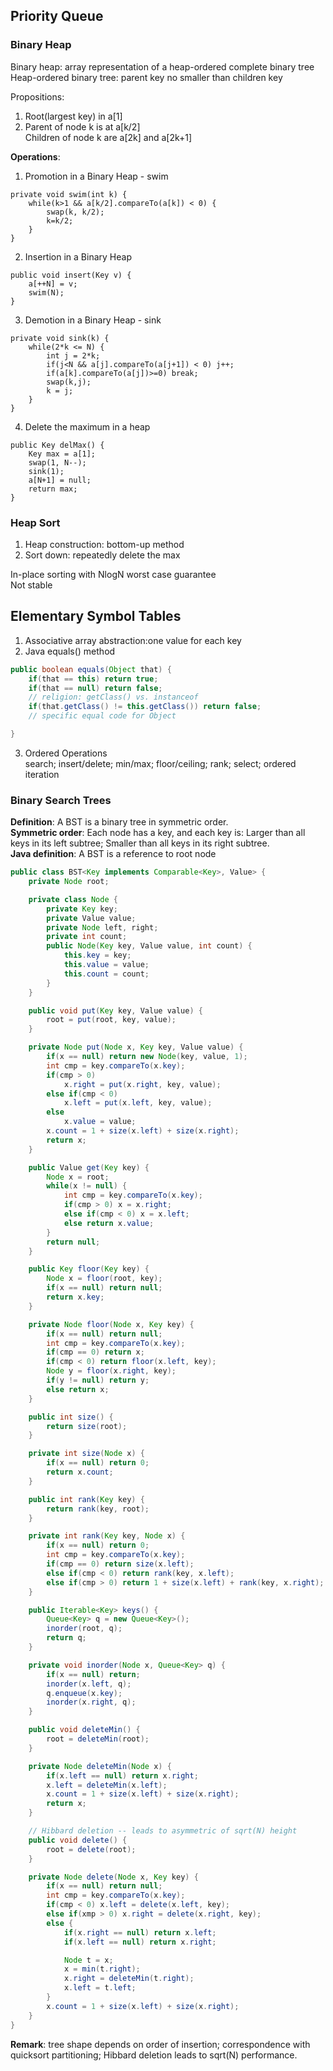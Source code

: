 ## Priority Queue

### Binary Heap
Binary heap: array representation of a heap-ordered complete binary tree    
Heap-ordered binary tree: parent key no smaller than children key

Propositions:
1. Root(largest key) in a[1]
2. Parent of node k is at a[k/2]  
    Children of node k are a[2k] and a[2k+1]    

**Operations**:
1. Promotion in a Binary Heap - swim  
  ```
  private void swim(int k) {
      while(k>1 && a[k/2].compareTo(a[k]) < 0) {
          swap(k, k/2);
          k=k/2;
      }
  }
  ```
2. Insertion in a Binary Heap
  ```
  public void insert(Key v) {
      a[++N] = v;
      swim(N);
  }
  ```
3. Demotion in a Binary Heap - sink
  ```
  private void sink(k) {
      while(2*k <= N) {
          int j = 2*k;
          if(j<N && a[j].compareTo(a[j+1]) < 0) j++;
          if(a[k].compareTo(a[j])>=0) break;
          swap(k,j);
          k = j;
      }
  }
  ```
4. Delete the maximum in a heap
  ```
  public Key delMax() {
      Key max = a[1];
      swap(1, N--);
      sink(1);
      a[N+1] = null;
      return max;
  }
  ```


### Heap Sort
1. Heap construction: bottom-up method
2. Sort down: repeatedly delete the max

In-place sorting with NlogN worst case guarantee   
Not stable




## Elementary Symbol Tables
1. Associative array abstraction:one value for each key     
2. Java equals() method      
  ```java
  public boolean equals(Object that) {
      if(that == this) return true;
      if(that == null) return false;
      // religion: getClass() vs. instanceof
      if(that.getClass() != this.getClass()) return false;
      // specific equal code for Object

  }
  ```
3. Ordered Operations      
search; insert/delete; min/max; floor/ceiling; rank; select; ordered iteration

### Binary Search Trees
**Definition**: A BST is a binary tree in symmetric order.      
**Symmetric order**: Each node has a key, and each key is: Larger than all keys in its left subtree; Smaller than all keys in its right subtree.     
**Java definition**: A BST is a reference to root node  
```java
public class BST<Key implements Comparable<Key>, Value> {
    private Node root;

    private class Node {
        private Key key;
        private Value value;
        private Node left, right;
        private int count;
        public Node(Key key, Value value, int count) {
            this.key = key;
            this.value = value;
            this.count = count;
        }
    }

    public void put(Key key, Value value) {
        root = put(root, key, value);
    }

    private Node put(Node x, Key key, Value value) {
        if(x == null) return new Node(key, value, 1);
        int cmp = key.compareTo(x.key);
        if(cmp > 0)
            x.right = put(x.right, key, value);
        else if(cmp < 0)
            x.left = put(x.left, key, value);
        else
            x.value = value;
        x.count = 1 + size(x.left) + size(x.right);
        return x;
    }

    public Value get(Key key) {
        Node x = root;
        while(x != null) {
            int cmp = key.compareTo(x.key);
            if(cmp > 0) x = x.right;
            else if(cmp < 0) x = x.left;
            else return x.value;
        }
        return null;
    }

    public Key floor(Key key) {
        Node x = floor(root, key);
        if(x == null) return null;
        return x.key;
    }

    private Node floor(Node x, Key key) {
        if(x == null) return null;
        int cmp = key.compareTo(x.key);
        if(cmp == 0) return x;
        if(cmp < 0) return floor(x.left, key);
        Node y = floor(x.right, key);
        if(y != null) return y;
        else return x;
    }

    public int size() {
        return size(root);
    }

    private int size(Node x) {
        if(x == null) return 0;
        return x.count;
    }

    public int rank(Key key) {
        return rank(key, root);
    }

    private int rank(Key key, Node x) {
        if(x == null) return 0;
        int cmp = key.compareTo(x.key);
        if(cmp == 0) return size(x.left);
        else if(cmp < 0) return rank(key, x.left);
        else if(cmp > 0) return 1 + size(x.left) + rank(key, x.right);
    }

    public Iterable<Key> keys() {
        Queue<Key> q = new Queue<Key>();
        inorder(root, q);
        return q;
    }

    private void inorder(Node x, Queue<Key> q) {
        if(x == null) return;
        inorder(x.left, q);
        q.enqueue(x.key);
        inorder(x.right, q);
    }

    public void deleteMin() {
        root = deleteMin(root);
    }

    private Node deleteMin(Node x) {
        if(x.left == null) return x.right;
        x.left = deleteMin(x.left);
        x.count = 1 + size(x.left) + size(x.right);
        return x;
    }

    // Hibbard deletion -- leads to asymmetric of sqrt(N) height
    public void delete() {
        root = delete(root);
    }

    private Node delete(Node x, Key key) {
        if(x == null) return null;
        int cmp = key.compareTo(x.key);
        if(cmp < 0) x.left = delete(x.left, key);
        else if(xmp > 0) x.right = delete(x.right, key);
        else {
            if(x.right == null) return x.left;
            if(x.left == null) return x.right;

            Node t = x;
            x = min(t.right);
            x.right = deleteMin(t.right);
            x.left = t.left;
        }
        x.count = 1 + size(x.left) + size(x.right);
    }
}

```

**Remark**: tree shape depends on order of insertion; correspondence with quicksort partitioning; Hibbard deletion leads to sqrt(N) performance.
